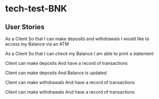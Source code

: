 # tech-test-BNK

## User Stories

As a Client
So that I can make deposits and withdrawals
I would like to access my Balance via an ATM  

As a Client
So that I can check my Balance
I am able to print a statement

Client can make deposits
And have a record of transactions


Client can make deposits
And Balance is updated


Client can make withdrawals
And have a record of transactions


Client can make withdrawals
And have a record of transactions

